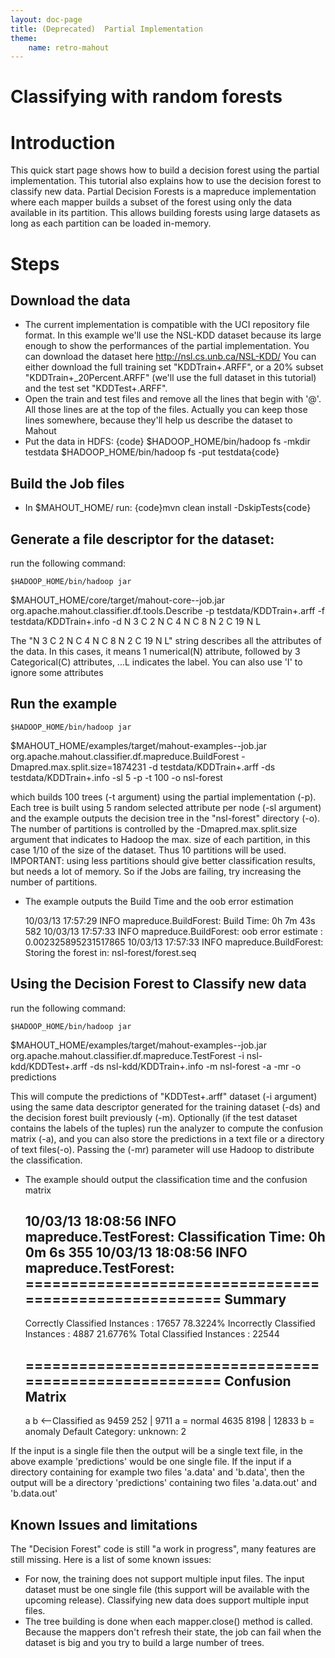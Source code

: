 ```yaml
---
layout: doc-page
title: (Deprecated)  Partial Implementation
theme:
    name: retro-mahout
---
```



# Classifying with random forests

<a name="PartialImplementation-Introduction"></a>
# Introduction

This quick start page shows how to build a decision forest using the
partial implementation. This tutorial also explains how to use the decision
forest to classify new data.
Partial Decision Forests is a mapreduce implementation where each mapper
builds a subset of the forest using only the data available in its
partition. This allows building forests using large datasets as long as
each partition can be loaded in-memory.

<a name="PartialImplementation-Steps"></a>
# Steps
<a name="PartialImplementation-Downloadthedata"></a>
## Download the data
* The current implementation is compatible with the UCI repository file
format. In this example we'll use the NSL-KDD dataset because its large
enough to show the performances of the partial implementation.
You can download the dataset here http://nsl.cs.unb.ca/NSL-KDD/
You can either download the full training set "KDDTrain+.ARFF", or a 20%
subset "KDDTrain+_20Percent.ARFF" (we'll use the full dataset in this
tutorial) and the test set "KDDTest+.ARFF".
* Open the train and test files and remove all the lines that begin with
'@'. All those lines are at the top of the files. Actually you can keep
those lines somewhere, because they'll help us describe the dataset to
Mahout
* Put the data in HDFS: {code}
$HADOOP_HOME/bin/hadoop fs -mkdir testdata
$HADOOP_HOME/bin/hadoop fs -put <PATH TO DATA> testdata{code}

<a name="PartialImplementation-BuildtheJobfiles"></a>
## Build the Job files
* In $MAHOUT_HOME/ run: {code}mvn clean install -DskipTests{code}

<a name="PartialImplementation-Generateafiledescriptorforthedataset:"></a>
## Generate a file descriptor for the dataset: 
run the following command:

    $HADOOP_HOME/bin/hadoop jar
$MAHOUT_HOME/core/target/mahout-core-<VERSION>-job.jar
org.apache.mahout.classifier.df.tools.Describe -p testdata/KDDTrain+.arff
-f testdata/KDDTrain+.info -d N 3 C 2 N C 4 N C 8 N 2 C 19 N L

The "N 3 C 2 N C 4 N C 8 N 2 C 19 N L" string describes all the attributes
of the data. In this cases, it means 1 numerical(N) attribute, followed by
3 Categorical(C) attributes, ...L indicates the label. You can also use 'I'
to ignore some attributes

<a name="PartialImplementation-Runtheexample"></a>
## Run the example


    $HADOOP_HOME/bin/hadoop jar
$MAHOUT_HOME/examples/target/mahout-examples-<version>-job.jar
org.apache.mahout.classifier.df.mapreduce.BuildForest
-Dmapred.max.split.size=1874231 -d testdata/KDDTrain+.arff -ds
testdata/KDDTrain+.info -sl 5 -p -t 100 -o nsl-forest

which builds 100 trees (-t argument) using the partial implementation (-p).
Each tree is built using 5 random selected attribute per node (-sl
argument) and the example outputs the decision tree in the "nsl-forest"
directory (-o).
The number of partitions is controlled by the -Dmapred.max.split.size
argument that indicates to Hadoop the max. size of each partition, in this
case 1/10 of the size of the dataset. Thus 10 partitions will be used.
IMPORTANT: using less partitions should give better classification results,
but needs a lot of memory. So if the Jobs are failing, try increasing the
number of partitions.
* The example outputs the Build Time and the oob error estimation


    10/03/13 17:57:29 INFO mapreduce.BuildForest: Build Time: 0h 7m 43s 582
    10/03/13 17:57:33 INFO mapreduce.BuildForest: oob error estimate :
0.002325895231517865
    10/03/13 17:57:33 INFO mapreduce.BuildForest: Storing the forest in:
nsl-forest/forest.seq


<a name="PartialImplementation-UsingtheDecisionForesttoClassifynewdata"></a>
## Using the Decision Forest to Classify new data
run the following command:

    $HADOOP_HOME/bin/hadoop jar
$MAHOUT_HOME/examples/target/mahout-examples-<version>-job.jar
org.apache.mahout.classifier.df.mapreduce.TestForest -i
nsl-kdd/KDDTest+.arff -ds nsl-kdd/KDDTrain+.info -m nsl-forest -a -mr -o
predictions

This will compute the predictions of "KDDTest+.arff" dataset (-i argument)
using the same data descriptor generated for the training dataset (-ds) and
the decision forest built previously (-m). Optionally (if the test dataset
contains the labels of the tuples) run the analyzer to compute the
confusion matrix (-a), and you can also store the predictions in a text
file or a directory of text files(-o). Passing the (-mr) parameter will use
Hadoop to distribute the classification.

* The example should output the classification time and the confusion
matrix


    10/03/13 18:08:56 INFO mapreduce.TestForest: Classification Time: 0h 0m 6s
355
    10/03/13 18:08:56 INFO mapreduce.TestForest:
=======================================================
    Summary
    -------------------------------------------------------
    Correctly Classified Instances		:      17657	   78.3224%
    Incorrectly Classified Instances	:	4887	   21.6776%
    Total Classified Instances		:      22544
    
    =======================================================
    Confusion Matrix
    -------------------------------------------------------
    a	b	<--Classified as
    9459	252	 |  9711	a     = normal
    4635	8198	 |  12833	b     = anomaly
    Default Category: unknown: 2


If the input is a single file then the output will be a single text file,
in the above example 'predictions' would be one single file. If the input
if a directory containing for example two files 'a.data' and 'b.data', then
the output will be a directory 'predictions' containing two files
'a.data.out' and 'b.data.out'

<a name="PartialImplementation-KnownIssuesandlimitations"></a>
## Known Issues and limitations
The "Decision Forest" code is still "a work in progress", many features are
still missing. Here is a list of some known issues:
* For now, the training does not support multiple input files. The input
dataset must be one single file (this support will be available with the upcoming release). 
Classifying new data does support multiple
input files.
* The tree building is done when each mapper.close() method is called.
Because the mappers don't refresh their state, the job can fail when the
dataset is big and you try to build a large number of trees.
